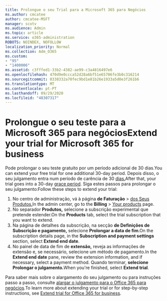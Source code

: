 ```yaml
---
title: Prolongue o seu Trial para a Microsoft 365 para Negócios
ms.author: cmcatee
author: cmcatee-MSFT
manager: scotv
ms.audience: Admin
ms.topic: article
ms.service: o365-administration
ROBOTS: NOINDEX, NOFOLLOW
localization_priority: Normal
ms.collection: Adm_O365
ms.custom:
- "95"
- "1400006"
ms.assetid: c3fffed1-33b2-4382-ae99-c3a4816497e6
ms.openlocfilehash: 470d9e0ccca52d28a6bf51e65706fe3b0c316214
ms.sourcegitcommit: 0338332a70fec9bd1e81b26e1933a5d0e3f261b6
ms.translationtype: MT
ms.contentlocale: pt-PT
ms.lasthandoff: 09/29/2020
ms.locfileid: "48307317"
---
```

# <a name="extend-your-trial-for-microsoft-365-for-business"></a><span data-ttu-id="e1e6c-102">Prolongue o seu teste para a Microsoft 365 para negócios</span><span class="sxs-lookup"><span data-stu-id="e1e6c-102">Extend your trial for Microsoft 365 for business</span></span>

<span data-ttu-id="e1e6c-103">Pode prolongar o seu teste gratuito por um período adicional de 30 dias.</span><span class="sxs-lookup"><span data-stu-id="e1e6c-103">You can extend your free trial for one additional 30-day period.</span></span> <span data-ttu-id="e1e6c-104">Depois disso, o seu julgamento entra num período de carência de 30 [dias.](https://docs.microsoft.com/alchemyinsights/grace-period-for-microsoft-365-free-trial)</span><span class="sxs-lookup"><span data-stu-id="e1e6c-104">After that, your trial goes into a 30-day [grace period](https://docs.microsoft.com/alchemyinsights/grace-period-for-microsoft-365-free-trial).</span></span> <span data-ttu-id="e1e6c-105">Siga estes passos para prolongar o seu julgamento:</span><span class="sxs-lookup"><span data-stu-id="e1e6c-105">Follow these steps to extend your trial:</span></span>
  
1. <span data-ttu-id="e1e6c-106">No centro de administração, vá à página **de Faturação** \> [dos Seus Produtos.](https://go.microsoft.com/fwlink/p/?linkid=842054)</span><span class="sxs-lookup"><span data-stu-id="e1e6c-106">In the admin center, go to the **Billing** \> [Your products](https://go.microsoft.com/fwlink/p/?linkid=842054) page.</span></span>
2. <span data-ttu-id="e1e6c-107">No separador **Produtos,** selecione a subscrição experimental que pretende estender.</span><span class="sxs-lookup"><span data-stu-id="e1e6c-107">On the **Products** tab, select the trial subscription that you want to extend.</span></span>
3. <span data-ttu-id="e1e6c-108">Na página de detalhes da subscrição, na secção **de Definições de Subscrição e pagamento,** selecione **Prolongar a data de fim**.</span><span class="sxs-lookup"><span data-stu-id="e1e6c-108">On the subscription details page, in the **Subscription and payment settings** section, select **Extend end date**.</span></span>
4. <span data-ttu-id="e1e6c-109">No painel de data de fim de **extensão,** reveja as informações de extensão e, se necessário, selecione um método de pagamento.</span><span class="sxs-lookup"><span data-stu-id="e1e6c-109">In the **Extend end date** pane, review the extension information, and if necessary, select a payment method.</span></span> <span data-ttu-id="e1e6c-110">Quando terminar, **selecione Prolongar o julgamento.**</span><span class="sxs-lookup"><span data-stu-id="e1e6c-110">When you're finished, select **Extend trial**.</span></span>

<span data-ttu-id="e1e6c-111">Para saber mais sobre o alargamento do seu julgamento ou para instruções passo a passo, consulte [alargar o julgamento para o Office 365 para negócios](https://docs.microsoft.com/microsoft-365/commerce/extend-your-trial).</span><span class="sxs-lookup"><span data-stu-id="e1e6c-111">To learn more about extending your trial or for step-by-step instructions, see [Extend trial for Office 365 for business](https://docs.microsoft.com/microsoft-365/commerce/extend-your-trial).</span></span>